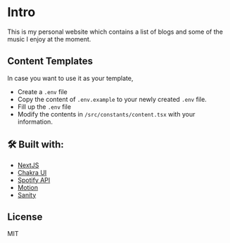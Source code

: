 # Intro

This is my personal website which contains a list of blogs and some of the music I enjoy at the moment.

## Content Templates
In case you want to use it as your template, 
- Create a `.env` file 
- Copy the content of `.env.example` to your newly created `.env` file.
- Fill up the `.env` file
- Modify the contents in `/src/constants/content.tsx` with your information.
## 🛠 Built with:

- [NextJS](https://nextjs.org)
- [Chakra UI](https://chakra-ui.com/)
- [Spotify API](https://developer.spotify.com/)
- [Motion](https://www.framer.com/)
- [Sanity](https://sanity.io)

## License

MIT

